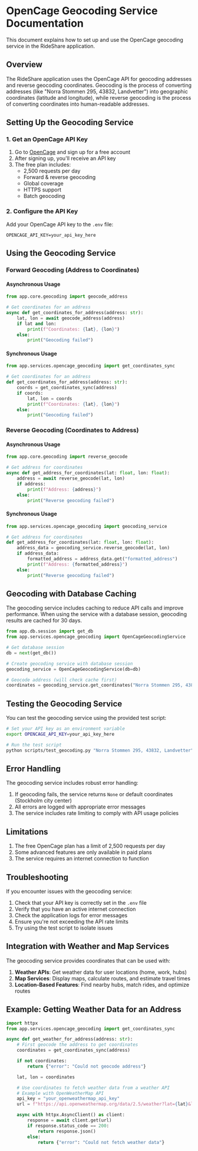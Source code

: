 # OpenCage Geocoding Service Documentation

This document explains how to set up and use the OpenCage geocoding service in the RideShare application.

## Overview

The RideShare application uses the OpenCage API for geocoding addresses and reverse geocoding coordinates. Geocoding is the process of converting addresses (like "Norra Stommen 295, 43832, Landvetter") into geographic coordinates (latitude and longitude), while reverse geocoding is the process of converting coordinates into human-readable addresses.

## Setting Up the Geocoding Service

### 1. Get an OpenCage API Key

1. Go to [OpenCage](https://opencagedata.com/) and sign up for a free account
2. After signing up, you'll receive an API key
3. The free plan includes:
   - 2,500 requests per day
   - Forward & reverse geocoding
   - Global coverage
   - HTTPS support
   - Batch geocoding

### 2. Configure the API Key

Add your OpenCage API key to the `.env` file:

```
OPENCAGE_API_KEY=your_api_key_here
```

## Using the Geocoding Service

### Forward Geocoding (Address to Coordinates)

#### Asynchronous Usage

```python
from app.core.geocoding import geocode_address

# Get coordinates for an address
async def get_coordinates_for_address(address: str):
    lat, lon = await geocode_address(address)
    if lat and lon:
        print(f"Coordinates: {lat}, {lon}")
    else:
        print("Geocoding failed")
```

#### Synchronous Usage

```python
from app.services.opencage_geocoding import get_coordinates_sync

# Get coordinates for an address
def get_coordinates_for_address(address: str):
    coords = get_coordinates_sync(address)
    if coords:
        lat, lon = coords
        print(f"Coordinates: {lat}, {lon}")
    else:
        print("Geocoding failed")
```

### Reverse Geocoding (Coordinates to Address)

#### Asynchronous Usage

```python
from app.core.geocoding import reverse_geocode

# Get address for coordinates
async def get_address_for_coordinates(lat: float, lon: float):
    address = await reverse_geocode(lat, lon)
    if address:
        print(f"Address: {address}")
    else:
        print("Reverse geocoding failed")
```

#### Synchronous Usage

```python
from app.services.opencage_geocoding import geocoding_service

# Get address for coordinates
def get_address_for_coordinates(lat: float, lon: float):
    address_data = geocoding_service.reverse_geocode(lat, lon)
    if address_data:
        formatted_address = address_data.get("formatted_address")
        print(f"Address: {formatted_address}")
    else:
        print("Reverse geocoding failed")
```

## Geocoding with Database Caching

The geocoding service includes caching to reduce API calls and improve performance. When using the service with a database session, geocoding results are cached for 30 days.

```python
from app.db.session import get_db
from app.services.opencage_geocoding import OpenCageGeocodingService

# Get database session
db = next(get_db())

# Create geocoding service with database session
geocoding_service = OpenCageGeocodingService(db=db)

# Geocode address (will check cache first)
coordinates = geocoding_service.get_coordinates("Norra Stommen 295, 43832, Landvetter")
```

## Testing the Geocoding Service

You can test the geocoding service using the provided test script:

```bash
# Set your API key as an environment variable
export OPENCAGE_API_KEY=your_api_key_here

# Run the test script
python scripts/test_geocoding.py "Norra Stommen 295, 43832, Landvetter"
```

## Error Handling

The geocoding service includes robust error handling:

1. If geocoding fails, the service returns `None` or default coordinates (Stockholm city center)
2. All errors are logged with appropriate error messages
3. The service includes rate limiting to comply with API usage policies

## Limitations

1. The free OpenCage plan has a limit of 2,500 requests per day
2. Some advanced features are only available in paid plans
3. The service requires an internet connection to function

## Troubleshooting

If you encounter issues with the geocoding service:

1. Check that your API key is correctly set in the `.env` file
2. Verify that you have an active internet connection
3. Check the application logs for error messages
4. Ensure you're not exceeding the API rate limits
5. Try using the test script to isolate issues

## Integration with Weather and Map Services

The geocoding service provides coordinates that can be used with:

1. **Weather APIs**: Get weather data for user locations (home, work, hubs)
2. **Map Services**: Display maps, calculate routes, and estimate travel times
3. **Location-Based Features**: Find nearby hubs, match rides, and optimize routes

## Example: Getting Weather Data for an Address

```python
import httpx
from app.services.opencage_geocoding import get_coordinates_sync

async def get_weather_for_address(address: str):
    # First geocode the address to get coordinates
    coordinates = get_coordinates_sync(address)

    if not coordinates:
        return {"error": "Could not geocode address"}

    lat, lon = coordinates

    # Use coordinates to fetch weather data from a weather API
    # Example with OpenWeatherMap API
    api_key = "your_openweathermap_api_key"
    url = f"https://api.openweathermap.org/data/2.5/weather?lat={lat}&lon={lon}&appid={api_key}&units=metric"

    async with httpx.AsyncClient() as client:
        response = await client.get(url)
        if response.status_code == 200:
            return response.json()
        else:
            return {"error": "Could not fetch weather data"}
```
